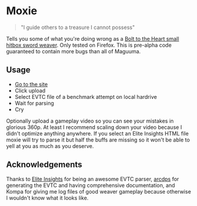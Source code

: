 # Moxie

> "I guide others to a treasure I cannot possess"

Tells you some of what you're doing wrong as a [Bolt to the Heart small hitbox
sword weaver](https://snowcrows.com/raids/elementalist/weaver/sword/). Only
tested on Firefox. This is pre-alpha code guaranteed to contain more bugs than
all of Maguuma.

## Usage

- [Go to the site](https://hobinjk.github.io/moxie/ui/dist/)
- Click upload
- Select EVTC file of a benchmark attempt on local hardrive
- Wait for parsing
- Cry

Optionally upload a gameplay video so you can see your mistakes in glorious
360p. At least I recommend scaling down your video because I didn't optimize
anything anywhere. If you select an Elite Insights HTML file moxie will try to
parse it but half the buffs are missing so it won't be able to yell at you as
much as you deserve.

## Acknowledgements

Thanks to [Elite
Insights](https://github.com/baaron4/GW2-Elite-Insights-Parser) for being an
awesome EVTC parser, [arcdps](https://www.deltaconnected.com/arcdps/) for
generating the EVTC and having comprehensive documentation, and Kompa for
giving me log files of good weaver
gameplay because otherwise I wouldn't know what it looks like.
